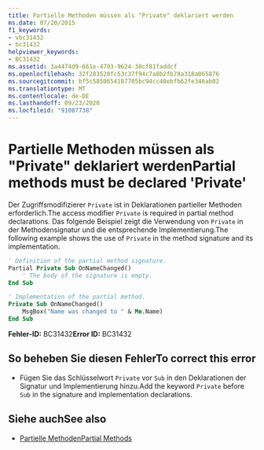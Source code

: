 ```yaml
---
title: Partielle Methoden müssen als "Private" deklariert werden
ms.date: 07/20/2015
f1_keywords:
- vbc31432
- bc31432
helpviewer_keywords:
- BC31432
ms.assetid: 3a4474d9-661e-4793-9624-30cf81faddcf
ms.openlocfilehash: 32f283520fc53c37f94c7a8b2fb78a318a065876
ms.sourcegitcommit: bf5c5850654187705bc94cc40ebfb62fe346ab02
ms.translationtype: MT
ms.contentlocale: de-DE
ms.lasthandoff: 09/23/2020
ms.locfileid: "91087738"
---
```

# <a name="partial-methods-must-be-declared-private"></a><span data-ttu-id="cca5c-102">Partielle Methoden müssen als "Private" deklariert werden</span><span class="sxs-lookup"><span data-stu-id="cca5c-102">Partial methods must be declared 'Private'</span></span>

<span data-ttu-id="cca5c-103">Der Zugriffsmodifizierer `Private` ist in Deklarationen partieller Methoden erforderlich.</span><span class="sxs-lookup"><span data-stu-id="cca5c-103">The access modifier `Private` is required in partial method declarations.</span></span> <span data-ttu-id="cca5c-104">Das folgende Beispiel zeigt die Verwendung von `Private` in der Methodensignatur und die entsprechende Implementierung.</span><span class="sxs-lookup"><span data-stu-id="cca5c-104">The following example shows the use of `Private` in the method signature and its implementation.</span></span>  
  
```vb  
' Definition of the partial method signature.  
Partial Private Sub OnNameChanged()  
    ' The body of the signature is empty.  
End Sub  
```  
  
```vb  
' Implementation of the partial method.  
Private Sub OnNameChanged()  
    MsgBox("Name was changed to " & Me.Name)  
End Sub  
```  
  
 <span data-ttu-id="cca5c-105">**Fehler-ID:** BC31432</span><span class="sxs-lookup"><span data-stu-id="cca5c-105">**Error ID:** BC31432</span></span>  
  
## <a name="to-correct-this-error"></a><span data-ttu-id="cca5c-106">So beheben Sie diesen Fehler</span><span class="sxs-lookup"><span data-stu-id="cca5c-106">To correct this error</span></span>  
  
- <span data-ttu-id="cca5c-107">Fügen Sie das Schlüsselwort `Private` vor `Sub` in den Deklarationen der Signatur und Implementierung hinzu.</span><span class="sxs-lookup"><span data-stu-id="cca5c-107">Add the keyword `Private` before `Sub` in the signature and implementation declarations.</span></span>  
  
## <a name="see-also"></a><span data-ttu-id="cca5c-108">Siehe auch</span><span class="sxs-lookup"><span data-stu-id="cca5c-108">See also</span></span>

- [<span data-ttu-id="cca5c-109">Partielle Methoden</span><span class="sxs-lookup"><span data-stu-id="cca5c-109">Partial Methods</span></span>](../programming-guide/language-features/procedures/partial-methods.md)
